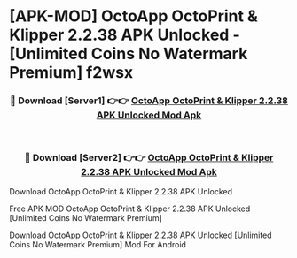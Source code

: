 # [APK-MOD] OctoApp  OctoPrint & Klipper 2.2.38 APK Unlocked - [Unlimited Coins No Watermark Premium] f2wsx



<div align="center">
<h3>🔴 Download [Server1] 👉👉 <a href="https://momento.my/?title=OctoApp__OctoPrint_&_Klipper_2.2.38_APK_Unlocked">OctoApp  OctoPrint & Klipper 2.2.38 APK Unlocked Mod Apk</a></h3><br>

<h3>🔴 Download [Server2] 👉👉 <a href="https://momento.my/?title=OctoApp__OctoPrint_&_Klipper_2.2.38_APK_Unlocked">OctoApp  OctoPrint & Klipper 2.2.38 APK Unlocked Mod Apk</a></h3>
</div>



Download OctoApp  OctoPrint & Klipper 2.2.38 APK Unlocked 

Free APK MOD OctoApp  OctoPrint & Klipper 2.2.38 APK Unlocked [Unlimited Coins No Watermark Premium]

Download OctoApp  OctoPrint & Klipper 2.2.38 APK Unlocked [Unlimited Coins No Watermark Premium] Mod For Android
